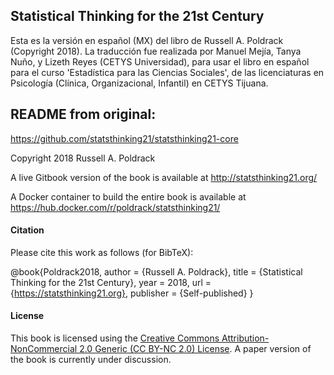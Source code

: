 
## Statistical Thinking for the 21st Century

Esta es la versión en español (MX) del libro de Russell A. Poldrack (Copyright 2018).
La traducción fue realizada por Manuel Mejía, Tanya Nuño, y Lizeth Reyes (CETYS Universidad), para usar el libro en español para el curso 'Estadística para las Ciencias Sociales', de las licenciaturas en Psicología (Clínica, Organizacional, Infantil) en CETYS Tijuana.


## README from original: 
https://github.com/statsthinking21/statsthinking21-core

Copyright 2018 Russell A. Poldrack

A live Gitbook version of the book is available at http://statsthinking21.org/

A Docker container to build the entire book is available at https://hub.docker.com/r/poldrack/statsthinking21/

#### Citation

Please cite this work as follows (for BibTeX):

@book{Poldrack2018,
  author = {Russell A. Poldrack},
  title = {Statistical Thinking for the 21st Century},
  year = 2018,
  url = {https://statsthinking21.org},
  publisher = {Self-published}
}

#### License
This book is licensed using the [Creative Commons Attribution-NonCommercial 2.0 Generic (CC BY-NC 2.0) License](https://creativecommons.org/licenses/by-nc/2.0/).  A paper version of the book is currently under discussion.

